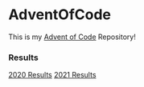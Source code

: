# AdventOfCode

This is my [Advent of Code](https://adventofcode.com/) Repository!

### Results
[2020 Results](2020/Results%202020.md)
[2021 Results](2021/Results%202021.md)
